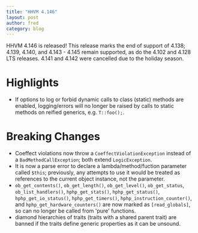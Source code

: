 ```yaml
---
title: "HHVM 4.146"
layout: post
author: fred
category: blog
---
```


HHVM 4.146 is released! This release marks the end of support of 4.138;
4.139, 4.140, and 4.143 - 4.145 remain supported, as do the 4.102 and 4.128 LTS releases.
4.141 and 4.142 were cancelled due to the holiday season.

# Highlights

- If options to log or forbid dynamic calls to class (static) methods are enabled, logging/errors will no longer be raised by calls to static methods on reified generics, e.g. `T::foo();`.


# Breaking Changes

- Coeffect violations now throw a `CoeffectViolationException` instead of a
 `BadMethodCallException`; both extend `LogicException`.
- It is now a parse error to declare a lambda/method/fuction parameter called
  `$this`; previously, any attempts to use it would be treated as references to
  the current object instance, not the parameter.
- `ob_get_contents()`, `ob_get_length()`, `ob_get_level()`, `ob_get_status`,
  `ob_list_handlers()`, `hphp_get_stats()`, `hphp_get_status()`,
  `hphp_get_io_status()`, `hphp_get_timers()`, `hphp_instruction_counter()`,
  and `hphp_get_hardware_counters()` are now marked as `[read_globals]`, so can
  no longer be called from 'pure' functions.
- diamond hierarchies of traits (traits with a shared parent trait) are banned if the traits define generic properties as it can be unsound.
